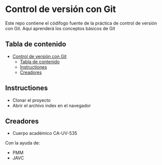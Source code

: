 # Control de versión con Git

Este repo contiene el códifogo fuente de la práctica de control de versión con Git. Aquí aprenderá los conceptos básicos de Git

## Tabla de contenido

- [Control de versión con Git](#control-de-versión-con-git)
  - [Tabla de contenido](#tabla-de-contenido)
  - [Instructiones](#instructiones)
  - [Creadores](#creadores)

## Instructiones

* Clonar el proyecto
* Abrir el archivo index en el navegador

## Creadores

* Cuerpo académico CA-UV-535

Con la ayuda de:

* PMM
* JAVC
